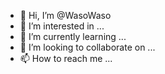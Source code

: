 - 👋 Hi, I’m @WasoWaso
- 👀 I’m interested in ...
- 🌱 I’m currently learning ...
- 💞️ I’m looking to collaborate on ...
- 📫 How to reach me ...

<!---
WasoWaso/WasoWaso is a ✨ special ✨ repository because its `README.md` (this file) appears on your GitHub profile.
You can click the Preview link to take a look at your changes.
--->
